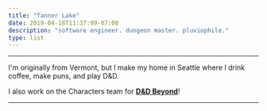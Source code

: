 ```yaml
---
title: "Tanner Lake"
date: 2019-04-18T11:37:09-07:00
description: "software engineer. dungeon master. pluviophile."
type: list
---
```


---

I'm originally from Vermont, but I make my home in Seattle where I drink coffee, make puns, and play D&D.

I also work on the Characters team for **[D&D Beyond](https://www.dndbeyond.com/)**!

---

